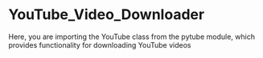 # YouTube_Video_Downloader
Here, you are importing the YouTube class from the pytube module, which provides functionality for downloading YouTube videos
